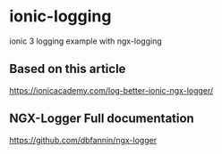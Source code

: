 # ionic-logging
ionic 3 logging example with ngx-logging

## Based on this article
https://ionicacademy.com/log-better-ionic-ngx-logger/

## NGX-Logger Full documentation
https://github.com/dbfannin/ngx-logger

